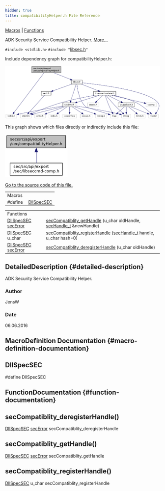 ```yaml
---
hidden: true
title: compatibilityHelper.h File Reference
---
```


[Macros](#define-members) \| [Functions](#func-members)

ADK Security Service Compatibility Helper. [More\...](#details)

`#include <stdlib.h>`
`#include "`<a href="libsec_8h_source.md">libsec.h</a>`"`

Include dependency graph for compatibilityHelper.h:

![](compatibility_helper_8h__incl.png)

This graph shows which files directly or indirectly include this file:

![](compatibility_helper_8h__dep__incl.png)

<a href="compatibility_helper_8h_source.md">Go to the source code of this file.</a>

|          |                                                  |
|----------|--------------------------------------------------|
| Macros   |                                                  |
| #define  | [DllSpecSEC](#abcde1739ffe76c2296e21ce0b20f0ad3) |

|  |  |
|----|----|
| Functions |  |
| <a href="seclogging_8h.md#abcde1739ffe76c2296e21ce0b20f0ad3">DllSpecSEC</a> <a href="namespacecom__adksec__cmd.md#af511ddd4237541a758df48299546d49a">secError</a>  | [secCompatiblity_getHandle](#ac79c8c0a41c9bba814b42995603baa22) (u_char oldHandle, <a href="namespacecom__adksec__cmd.md#acc01edab4b0f73c92142d9d43dc7a7f7">secHandle_t</a> &newHandle) |
| <a href="seclogging_8h.md#abcde1739ffe76c2296e21ce0b20f0ad3">DllSpecSEC</a> u_char  | [secCompatiblity_registerHandle](#a34b8aab2fb340e474a11575053b2ae8f) (<a href="namespacecom__adksec__cmd.md#acc01edab4b0f73c92142d9d43dc7a7f7">secHandle_t</a> handle, u_char hash=0) |
| <a href="seclogging_8h.md#abcde1739ffe76c2296e21ce0b20f0ad3">DllSpecSEC</a> <a href="namespacecom__adksec__cmd.md#af511ddd4237541a758df48299546d49a">secError</a>  | [secCompatiblity_deregisterHandle](#a623f6cdd66cdb0f2c00396f4437ab0a5) (u_char oldHandle) |

## DetailedDescription {#detailed-description}

ADK Security Service Compatibility Helper.

### Author

JensW

### Date

06.06.2016

## MacroDefinition Documentation {#macro-definition-documentation}

## DllSpecSEC <a href="#abcde1739ffe76c2296e21ce0b20f0ad3" id="abcde1739ffe76c2296e21ce0b20f0ad3"></a>

<p>#define DllSpecSEC</p>

## FunctionDocumentation {#function-documentation}

## secCompatiblity_deregisterHandle() <a href="#a623f6cdd66cdb0f2c00396f4437ab0a5" id="a623f6cdd66cdb0f2c00396f4437ab0a5"></a>

<p><a href="seclogging_8h.md#abcde1739ffe76c2296e21ce0b20f0ad3">DllSpecSEC</a> <a href="namespacecom__adksec__cmd.md#af511ddd4237541a758df48299546d49a">secError</a> secCompatiblity_deregisterHandle</p>

## secCompatiblity_getHandle() <a href="#ac79c8c0a41c9bba814b42995603baa22" id="ac79c8c0a41c9bba814b42995603baa22"></a>

<p><a href="seclogging_8h.md#abcde1739ffe76c2296e21ce0b20f0ad3">DllSpecSEC</a> <a href="namespacecom__adksec__cmd.md#af511ddd4237541a758df48299546d49a">secError</a> secCompatiblity_getHandle</p>

## secCompatiblity_registerHandle() <a href="#a34b8aab2fb340e474a11575053b2ae8f" id="a34b8aab2fb340e474a11575053b2ae8f"></a>

<p><a href="seclogging_8h.md#abcde1739ffe76c2296e21ce0b20f0ad3">DllSpecSEC</a> u_char secCompatiblity_registerHandle</p>
